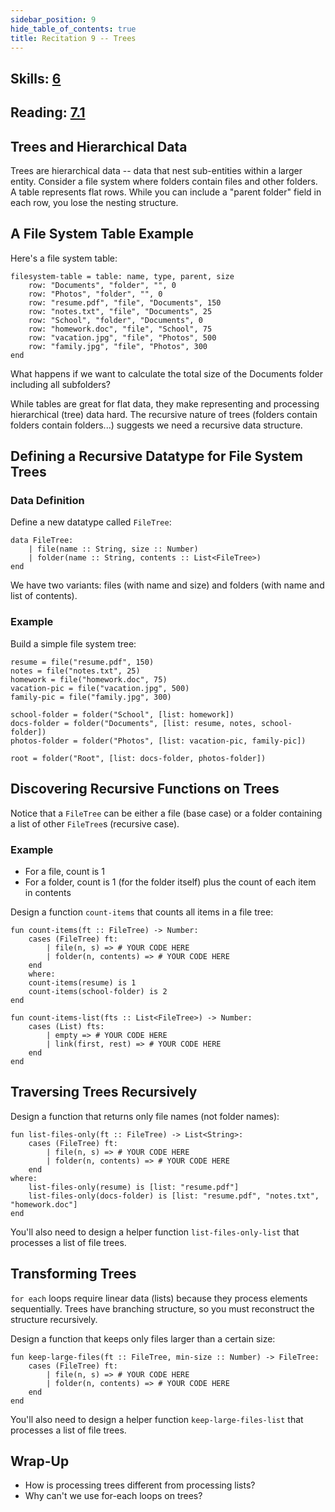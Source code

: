 ```yaml
---
sidebar_position: 9
hide_table_of_contents: true
title: Recitation 9 -- Trees
---
```


## Skills: [6](/skills/#(6))

## Reading: [7.1]({{DCIC_DOMAIN}}/trees.html)

## Trees and Hierarchical Data

Trees are hierarchical data -- data that nest sub-entities within a larger entity. Consider a file system where folders contain files and other folders. A table represents flat rows. While you can include a "parent folder" field in each row, you lose the nesting structure.

## A File System Table Example

Here's a file system table:

```pyret
filesystem-table = table: name, type, parent, size
    row: "Documents", "folder", "", 0
    row: "Photos", "folder", "", 0
    row: "resume.pdf", "file", "Documents", 150
    row: "notes.txt", "file", "Documents", 25
    row: "School", "folder", "Documents", 0
    row: "homework.doc", "file", "School", 75
    row: "vacation.jpg", "file", "Photos", 500
    row: "family.jpg", "file", "Photos", 300
end
```

What happens if we want to calculate the total size of the Documents folder including all subfolders?

While tables are great for flat data, they make representing and processing hierarchical (tree) data hard. The recursive nature of trees (folders contain folders contain folders...) suggests we need a recursive data structure.

## Defining a Recursive Datatype for File System Trees

### Data Definition

Define a new datatype called `FileTree`:

```pyret
data FileTree:
    | file(name :: String, size :: Number)
    | folder(name :: String, contents :: List<FileTree>)
end
```

We have two variants: files (with name and size) and folders (with name and list of contents).

### Example

Build a simple file system tree:

```pyret
resume = file("resume.pdf", 150)
notes = file("notes.txt", 25)
homework = file("homework.doc", 75)
vacation-pic = file("vacation.jpg", 500)
family-pic = file("family.jpg", 300)

school-folder = folder("School", [list: homework])
docs-folder = folder("Documents", [list: resume, notes, school-folder])
photos-folder = folder("Photos", [list: vacation-pic, family-pic])

root = folder("Root", [list: docs-folder, photos-folder])
```

## Discovering Recursive Functions on Trees

Notice that a `FileTree` can be either a file (base case) or a folder containing a list of other `FileTree`s (recursive case).

### Example

- For a file, count is 1
- For a folder, count is 1 (for the folder itself) plus the count of each item in contents

Design a function `count-items` that counts all items in a file tree:

```pyret
fun count-items(ft :: FileTree) -> Number:
    cases (FileTree) ft:
        | file(n, s) => # YOUR CODE HERE
        | folder(n, contents) => # YOUR CODE HERE
    end
    where:
    count-items(resume) is 1
    count-items(school-folder) is 2
end

fun count-items-list(fts :: List<FileTree>) -> Number:
    cases (List) fts:
        | empty => # YOUR CODE HERE
        | link(first, rest) => # YOUR CODE HERE
    end
end
```


## Traversing Trees Recursively

Design a function that returns only file names (not folder names):

```pyret
fun list-files-only(ft :: FileTree) -> List<String>:
    cases (FileTree) ft:
        | file(n, s) => # YOUR CODE HERE
        | folder(n, contents) => # YOUR CODE HERE
    end
where:
    list-files-only(resume) is [list: "resume.pdf"]
    list-files-only(docs-folder) is [list: "resume.pdf", "notes.txt", "homework.doc"]
end
```

You'll also need to design a helper function `list-files-only-list` that processes a list of file trees.

## Transforming Trees

`for each` loops require linear data (lists) because they process elements sequentially. Trees have branching structure, so you must reconstruct the structure recursively.

Design a function that keeps only files larger than a certain size:

```pyret
fun keep-large-files(ft :: FileTree, min-size :: Number) -> FileTree:
    cases (FileTree) ft:
        | file(n, s) => # YOUR CODE HERE
        | folder(n, contents) => # YOUR CODE HERE
    end
end
```

You'll also need to design a helper function `keep-large-files-list` that processes a list of file trees.

## Wrap-Up

- How is processing trees different from processing lists?
- Why can't we use for-each loops on trees?